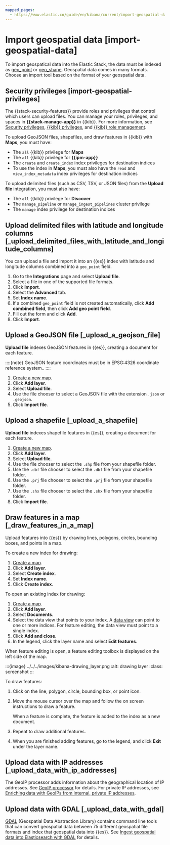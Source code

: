 ```yaml
---
mapped_pages:
  - https://www.elastic.co/guide/en/kibana/current/import-geospatial-data.html
---
```


# Import geospatial data [import-geospatial-data]

To import geospatical data into the Elastic Stack, the data must be indexed as [geo_point](https://www.elastic.co/guide/en/elasticsearch/reference/current/geo-point.html) or [geo_shape](https://www.elastic.co/guide/en/elasticsearch/reference/current/geo-shape.html). Geospatial data comes in many formats. Choose an import tool based on the format of your geospatial data.


## Security privileges [import-geospatial-privileges]

The {{stack-security-features}} provide roles and privileges that control which users can upload files. You can manage your roles, privileges, and spaces in **{{stack-manage-app}}** in {{kib}}. For more information, see [Security privileges](../../../deploy-manage/users-roles/cluster-or-deployment-auth/elasticsearch-privileges.md), [{{kib}} privileges](../../../deploy-manage/users-roles/cluster-or-deployment-auth/kibana-privileges.md), and [{{kib}} role management](../../../deploy-manage/users-roles/cluster-or-deployment-auth/defining-roles.md).

To upload GeoJSON files, shapefiles, and draw features in {{kib}} with **Maps**, you must have:

* The `all` {{kib}} privilege for **Maps**
* The `all` {{kib}} privilege for **{{ipm-app}}**
* The `create` and `create_index` index privileges for destination indices
* To use the index in **Maps**, you must also have the `read` and `view_index_metadata` index privileges for destination indices

To upload delimited files (such as CSV, TSV, or JSON files) from the **Upload file** integration, you must also have:

* The `all` {{kib}} privilege for **Discover**
* The `manage_pipeline` or `manage_ingest_pipelines` cluster privilege
* The `manage` index privilege for destination indices


## Upload delimited files with latitude and longitude columns [_upload_delimited_files_with_latitude_and_longitude_columns]

You can upload a file and import it into an {{es}} index with latitude and longitude columns combined into a `geo_point` field.

1. Go to the **Integrations** page and select **Upload file**.
2. Select a file in one of the supported file formats.
3. Click **Import**.
4. Select the **Advanced** tab.
5. Set **Index name**.
6. If a combined `geo_point` field is not created automatically, click **Add combined field**, then click **Add geo point field**.
7. Fill out the form and click **Add**.
8. Click **Import**.


## Upload a GeoJSON file [_upload_a_geojson_file]

**Upload file** indexes GeoJSON features in {{es}}, creating a document for each feature.

::::{note}
GeoJSON feature coordinates must be in EPSG:4326 coordinate reference system..
::::


1. [Create a new map](maps-getting-started.md#maps-create).
2. Click **Add layer**.
3. Select **Upload file**.
4. Use the file chooser to select a GeoJSON file with the extension `.json` or `.geojson`.
5. Click **Import file**.


## Upload a shapefile [_upload_a_shapefile]

**Upload file** indexes shapefile features in {{es}}, creating a document for each feature.

1. [Create a new map](maps-getting-started.md#maps-create).
2. Click **Add layer**.
3. Select **Upload file**.
4. Use the file chooser to select the `.shp` file from your shapefile folder.
5. Use the `.dbf` file chooser to select the `.dbf` file from your shapefile folder.
6. Use the `.prj` file chooser to select the `.prj` file from your shapefile folder.
7. Use the `.shx` file chooser to select the `.shx` file from your shapefile folder.
8. Click **Import file**.


## Draw features in a map [_draw_features_in_a_map]

Upload features into {{es}} by drawing lines, polygons, circles, bounding boxes, and points in a map.

To create a new index for drawing:

1. [Create a map](maps-getting-started.md#maps-create).
2. Click **Add layer**.
3. Select **Create index**.
4. Set **Index name**.
5. Click **Create index**.

To open an existing index for drawing:

1. [Create a map](maps-getting-started.md#maps-create).
2. Click **Add layer**.
3. Select **Documents**.
4. Select the data view that points to your index. A [data view](../../find-and-organize/data-views.md) can point to one or more indices. For feature editing, the data view must point to a single index.
5. Click **Add and close**.
6. In the legend, click the layer name and select **Edit features**.

When feature editing is open, a feature editing toolbox is displayed on the left side of the map.

:::{image} ../../../images/kibana-drawing_layer.png
:alt: drawing layer
:class: screenshot
:::

To draw features:

1. Click on the line, polygon, circle, bounding box, or point icon.
2. Move the mouse cursor over the map and follow the on screen instructions to draw a feature.

    When a feature is complete, the feature is added to the index as a new document.

3. Repeat to draw additional features.
4. When you are finished adding features, go to the legend, and click **Exit** under the layer name.


## Upload data with IP addresses [_upload_data_with_ip_addresses]

The GeoIP processor adds information about the geographical location of IP addresses. See [GeoIP processor](https://www.elastic.co/guide/en/elasticsearch/reference/current/geoip-processor.html) for details. For private IP addresses, see [Enriching data with GeoIPs from internal, private IP addresses](https://www.elastic.co/blog/enriching-elasticsearch-data-geo-ips-internal-private-ip-addresses).


## Upload data with GDAL [_upload_data_with_gdal]

[GDAL](https://www.gdal.org/) (Geospatial Data Abstraction Library) contains command line tools that can convert geospatial data between 75 different geospatial file formats and index that geospatial data into {{es}}. See [Ingest geospatial data into Elasticsearch with GDAL](https://www.elastic.co/blog/how-to-ingest-geospatial-data-into-elasticsearch-with-gdal) for details.
